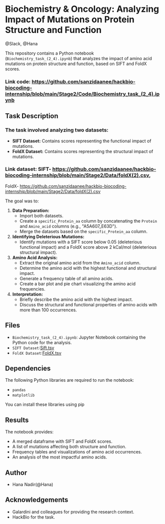 # Biochemistry & Oncology: Analyzing Impact of Mutations on Protein Structure and Function
 @Slack, @Hana

This repository contains a Python notebook (`Biochemistry_task_(2_4).ipynb`) that analyzes the impact of amino acid mutations on protein structure and function, based on SIFT and FoldX scores.

### Link code: https://github.com/sanzidaanee/hackbio-biocoding-internship/blob/main/Stage2/Code/Biochemistry_task_(2_4).ipynb


## Task Description

### The task involved analyzing two datasets:

* **SIFT Dataset:** Contains scores representing the functional impact of mutations.
* **FoldX Dataset:** Contains scores representing the structural impact of mutations.

### Link dataset: SIFT- https://github.com/sanzidaanee/hackbio-biocoding-internship/blob/main/Stage2/Data/foldX(2).csv, 
   FoldX- https://github.com/sanzidaanee/hackbio-biocoding-internship/blob/main/Stage2/Data/foldX(2).csv                  

The goal was to:

1.  **Data Preparation:**
    * Import both datasets.
    * Create a `specific_Protein_aa` column by concatenating the `Protein` and `Amino_acid` columns (e.g., "A5A607_E63D").
    * Merge the datasets based on the `specific_Protein_aa` column.
2.  **Identifying Deleterious Mutations:**
    * Identify mutations with a SIFT score below 0.05 (deleterious functional impact) and a FoldX score above 2 kCal/mol (deleterious structural impact).
3.  **Amino Acid Analysis:**
    * Extract the original amino acid from the `Amino_acid` column.
    * Determine the amino acid with the highest functional and structural impact.
    * Generate a frequency table of all amino acids.
    * Create a bar plot and pie chart visualizing the amino acid frequencies.
4.  **Interpretation:**
    * Briefly describe the amino acid with the highest impact.
    * Discuss the structural and functional properties of amino acids with more than 100 occurrences.

## Files

* `Biochemistry_task_(2_4).ipynb`: Jupyter Notebook containing the Python code for the analysis.
* `SIFT Dataset`:[Sift.tsv](https://raw.githubusercontent.com/HackBio-Internship/public_datasets/main/R/datasets/sift.tsv)
* `FoldX Dataset`:[FoldX.tsv](https://raw.githubusercontent.com/HackBio-Internship/public_datasets/main/R/datasets/foldX.tsv)

## Dependencies

The following Python libraries are required to run the notebook:

* `pandas`
* `matplotlib`
  

You can install these libraries using pip

## Results
The notebook provides:

* A merged dataframe with SIFT and FoldX scores.
* A list of mutations affecting both structure and function.
* Frequency tables and visualizations of amino acid occurrences.
* An analysis of the most impactful amino acids.

## Author

* Hana Nadir(@Hana) 

## Acknowledgements
* Galardini and colleagues for providing the research context.
* HackBio for the task.
